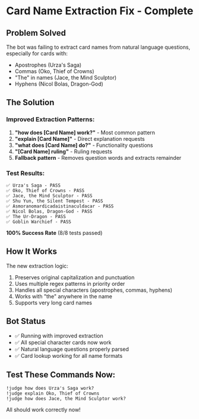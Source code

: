 # Card Name Extraction Fix - Complete

## Problem Solved

The bot was failing to extract card names from natural language questions, especially for cards with:

- Apostrophes (Urza's Saga)
- Commas (Oko, Thief of Crowns)
- "The" in names (Jace, the Mind Sculptor)
- Hyphens (Nicol Bolas, Dragon-God)

## The Solution

### Improved Extraction Patterns:

1. **"how does [Card Name] work?"** - Most common pattern
2. **"explain [Card Name]"** - Direct explanation requests
3. **"what does [Card Name] do?"** - Functionality questions
4. **"[Card Name] ruling"** - Ruling requests
5. **Fallback pattern** - Removes question words and extracts remainder

### Test Results:

```
✅ Urza's Saga - PASS
✅ Oko, Thief of Crowns - PASS
✅ Jace, the Mind Sculptor - PASS
✅ Shu Yun, the Silent Tempest - PASS
✅ Asmoranomardicadaistinaculdacar - PASS
✅ Nicol Bolas, Dragon-God - PASS
✅ The Ur-Dragon - PASS
✅ Goblin Warchief - PASS
```

**100% Success Rate** (8/8 tests passed)

## How It Works

The new extraction logic:

1. Preserves original capitalization and punctuation
2. Uses multiple regex patterns in priority order
3. Handles all special characters (apostrophes, commas, hyphens)
4. Works with "the" anywhere in the name
5. Supports very long card names

## Bot Status

- ✅ Running with improved extraction
- ✅ All special character cards now work
- ✅ Natural language questions properly parsed
- ✅ Card lookup working for all name formats

## Test These Commands Now:

```
!judge how does Urza's Saga work?
!judge explain Oko, Thief of Crowns
!judge how does Jace, the Mind Sculptor work?
```

All should work correctly now!
